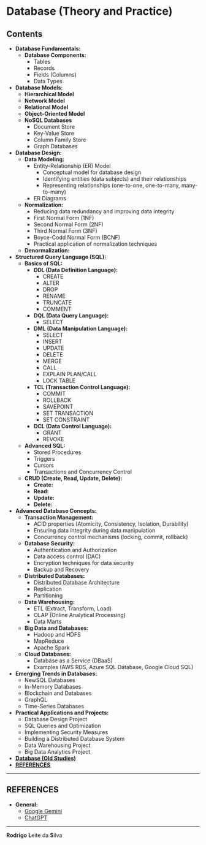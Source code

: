 # Database (Theory and Practice)

## Contents

 - **Database Fundamentals:**
   - **Database Components:**
     - Tables
     - Records
     - Fields (Columns)
     - Data Types
 - **Database Models:**
   - **Hierarchical Model**
   - **Network Model**
   - **Relational Model**
   - **Object-Oriented Model**
   - **NoSQL Databases**
     - Document Store
     - Key-Value Store
     - Column Family Store
     - Graph Databases
 - **Database Design:**
   - **Data Modeling:**
     - Entity-Relationship (ER) Model
       - Conceptual model for database design
       - Identifying entities (data subjects) and their relationships
       - Representing relationships (one-to-one, one-to-many, many-to-many)
     - ER Diagrams
   - **Normalization:**
     - Reducing data redundancy and improving data integrity
     - First Normal Form (1NF)
     - Second Normal Form (2NF)
     - Third Normal Form (3NF)
     - Boyce-Codd Normal Form (BCNF)
     - Practical application of normalization techniques
   - **Denormalization:**
 - **Structured Query Language (SQL):**
   - **Basics of SQL:**
     - **DDL (Data Definition Language):**
       - CREATE
       - ALTER
       - DROP
       - RENAME
       - TRUNCATE
       - COMMENT
     - **DQL (Data Query Language):**
       - SELECT
     - **DML (Data Manipulation Language):**
       - SELECT
       - INSERT
       - UPDATE
       - DELETE
       - MERGE
       - CALL
       - EXPLAIN PLAN/CALL
       - LOCK TABLE
     - **TCL (Transaction Control Language):**
       - COMMIT
       - ROLLBACK
       - SAVEPOINT
       - SET TRANSACTION
       - SET CONSTRAINT
     - **DCL (Data Control Language):**
       - GRANT
       - REVOKE
   - **Advanced SQL:**
     - Stored Procedures
     - Triggers
     - Cursors
     - Transactions and Concurrency Control
   - **CRUD (Create, Read, Update, Delete):**
     - **Create:**
     - **Read:**
     - **Update:**
     - **Delete:**
 - **Advanced Database Concepts:**
   - **Transaction Management:**
     - ACID properties (Atomicity, Consistency, Isolation, Durability)
     - Ensuring data integrity during data manipulation
     - Concurrency control mechanisms (locking, commit, rollback)
   - **Database Security:**
     - Authentication and Authorization
     - Data access control (DAC)
     - Encryption techniques for data security
     - Backup and Recovery
   - **Distributed Databases:**
     - Distributed Database Architecture
     - Replication
     - Partitioning
   - **Data Warehousing:**
     - ETL (Extract, Transform, Load)
     - OLAP (Online Analytical Processing)
     - Data Marts
   - **Big Data and Databases:**
     - Hadoop and HDFS
     - MapReduce
     - Apache Spark
   - **Cloud Databases:**
     - Database as a Service (DBaaS)
     - Examples (AWS RDS, Azure SQL Database, Google Cloud SQL)
 - **Emerging Trends in Databases:**
   - NewSQL Databases
   - In-Memory Databases
   - Blockchain and Databases
   - GraphQL
   - Time-Series Databases
 - **Practical Applications and Projects:**
   - Database Design Project
   - SQL Queries and Optimization
   - Implementing Security Measures
   - Building a Distributed Database System
   - Data Warehousing Project
   - Big Data Analytics Project
 - [**Database (Old Studies)**](https://github.com/rodrigols89/studies/tree/old-studies/modules/old-studies/database-theory-and-practice)
 - [**REFERENCES**](#ref)

<!--- 
[WHITESPACE RULES]
- Same topic = "10" Whitespace character.
- Different topic = "50" Whitespace character.
--->

<!--- ( REFERENCES ) --->

---

<div id="ref"></div>

## REFERENCES

 - **General:**
   - [Google Gemini](https://gemini.google.com/app)
   - [ChatGPT](https://chatgpt.com/)

---

**Rodrigo** **L**eite da **S**ilva
